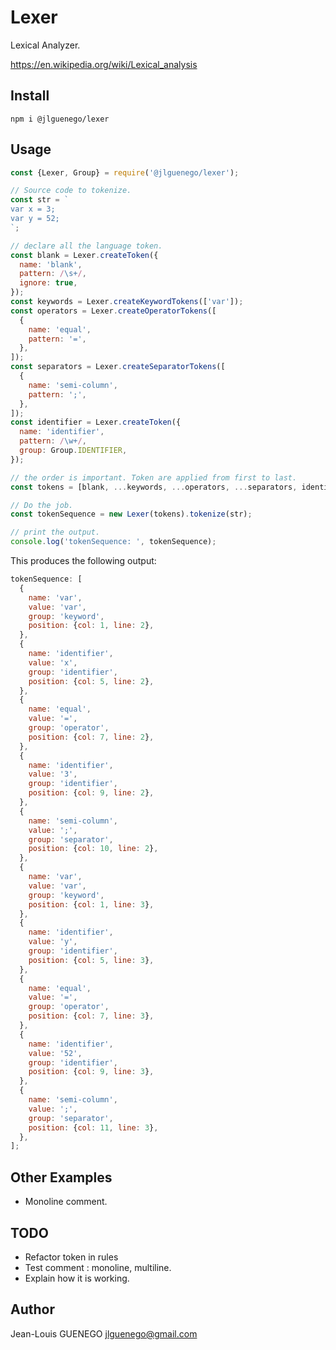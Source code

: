 # Lexer

Lexical Analyzer.

https://en.wikipedia.org/wiki/Lexical_analysis

## Install

```
npm i @jlguenego/lexer
```

## Usage

```js
const {Lexer, Group} = require('@jlguenego/lexer');

// Source code to tokenize.
const str = `
var x = 3;
var y = 52;
`;

// declare all the language token.
const blank = Lexer.createToken({
  name: 'blank',
  pattern: /\s+/,
  ignore: true,
});
const keywords = Lexer.createKeywordTokens(['var']);
const operators = Lexer.createOperatorTokens([
  {
    name: 'equal',
    pattern: '=',
  },
]);
const separators = Lexer.createSeparatorTokens([
  {
    name: 'semi-column',
    pattern: ';',
  },
]);
const identifier = Lexer.createToken({
  name: 'identifier',
  pattern: /\w+/,
  group: Group.IDENTIFIER,
});

// the order is important. Token are applied from first to last.
const tokens = [blank, ...keywords, ...operators, ...separators, identifier];

// Do the job.
const tokenSequence = new Lexer(tokens).tokenize(str);

// print the output.
console.log('tokenSequence: ', tokenSequence);
```

This produces the following output:

```js
tokenSequence: [
  {
    name: 'var',
    value: 'var',
    group: 'keyword',
    position: {col: 1, line: 2},
  },
  {
    name: 'identifier',
    value: 'x',
    group: 'identifier',
    position: {col: 5, line: 2},
  },
  {
    name: 'equal',
    value: '=',
    group: 'operator',
    position: {col: 7, line: 2},
  },
  {
    name: 'identifier',
    value: '3',
    group: 'identifier',
    position: {col: 9, line: 2},
  },
  {
    name: 'semi-column',
    value: ';',
    group: 'separator',
    position: {col: 10, line: 2},
  },
  {
    name: 'var',
    value: 'var',
    group: 'keyword',
    position: {col: 1, line: 3},
  },
  {
    name: 'identifier',
    value: 'y',
    group: 'identifier',
    position: {col: 5, line: 3},
  },
  {
    name: 'equal',
    value: '=',
    group: 'operator',
    position: {col: 7, line: 3},
  },
  {
    name: 'identifier',
    value: '52',
    group: 'identifier',
    position: {col: 9, line: 3},
  },
  {
    name: 'semi-column',
    value: ';',
    group: 'separator',
    position: {col: 11, line: 3},
  },
];
```

## Other Examples

- Monoline comment.

## TODO

- Refactor token in rules
- Test comment : monoline, multiline.
- Explain how it is working.

## Author

Jean-Louis GUENEGO <jlguenego@gmail.com>
